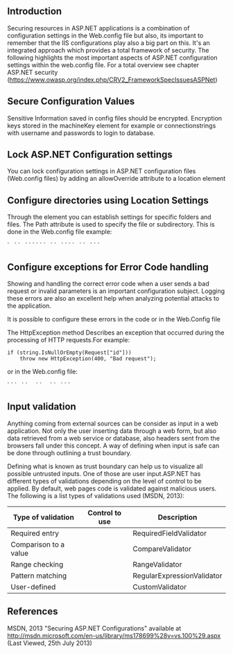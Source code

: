 ## Introduction

Securing resources in ASP.NET applications is a combination of
configuration settings in the Web.config file but also, its important to
remember that the IIS configurations play also a big part on this. It's
an integrated approach which provides a total framework of security. The
following highlights the most important aspects of ASP.NET configuration
settings within the web.config file. For a total overview see chapter
ASP.NET security
(https://www.owasp.org/index.php/CRV2_FrameworkSpecIssuesASPNet)

## Secure Configuration Values

Sensitive Information saved in config files should be encrypted.
Encryption keys stored in the machineKey element for example or
connectionstrings with username and passwords to login to database.

## Lock ASP.NET Configuration settings

You can lock configuration settings in ASP.NET configuration files
(Web.config files) by adding an allowOverride attribute to a location
element

## Configure directories using Location Settings

Through the <location> element you can establish settings for specific
folders and files. The Path attribute is used to specify the file or
subdirectory. This is done in the Web.config file example:

<location path="." >
`   <section1 .../>`
`   <section2 ... />`
` `</location>
` `<location path="Default Web Site" >
`   <section1 … />`
`   <section2 … />`
` `</location
  <location path="Default Web Site/MyApplication/Admin/xyz.html" >
`   <section1 ... />`
`   <section2 ... />`
` `</location>

## Configure exceptions for Error Code handling

Showing and handling the correct error code when a user sends a bad
request or invalid parameters is an important configuration subject.
Logging these errors are also an excellent help when analyzing potential
attacks to the application.

It is possible to configure these errors in the code or in the
Web.Config file

The HttpException method Describes an exception that occurred during the
processing of HTTP requests.For example:

`if (string.IsNullOrEmpty(Request["id"]))`
`    throw new HttpException(400, "Bad request");`

or in the Web.config file:

<configuration>
` <system.web>`
`   `<customErrors mode="On" defaultRedirect="ErrorPage.html"
                 redirectMode="ResponseRewrite">
`     `<error statusCode="400" redirect="BadRequest.html" />
`     `<error statusCode="404" redirect="FileNotFound.html" />
`   `</customErrors>
` </system.web>`
</configuration>

## Input validation

Anything coming from external sources can be consider as input in a web
application. Not only the user inserting data through a web form, but
also data retrieved from a web service or database, also headers sent
from the browsers fall under this concept. A way of defining when input
is safe can be done through outlining a trust boundary.

Defining what is known as trust boundary can help us to visualize all
possible untrusted inputs. One of those are user input.ASP.NET has
different types of validations depending on the level of control to be
applied. By default, web pages code is validated against malicious
users. The following is a list types of validations used (MSDN, 2013):

| Type of validation    | Control to use | Description                |
| --------------------- | -------------- | -------------------------- |
| Required entry        |                | RequiredFieldValidator     |
| Comparison to a value |                | CompareValidator           |
| Range checking        |                | RangeValidator             |
| Pattern matching      |                | RegularExpressionValidator |
| User-defined          |                | CustomValidator            |

## References

MSDN, 2013 "Securing ASP.NET Configurations" available at
<http://msdn.microsoft.com/en-us/library/ms178699%28v=vs.100%29.aspx>
(Last Viewed, 25th July 2013)